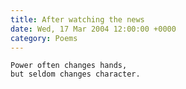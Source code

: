 ```yaml
---
title: After watching the news
date: Wed, 17 Mar 2004 12:00:00 +0000
category: Poems
---
```


    Power often changes hands,  
    but seldom changes character.


